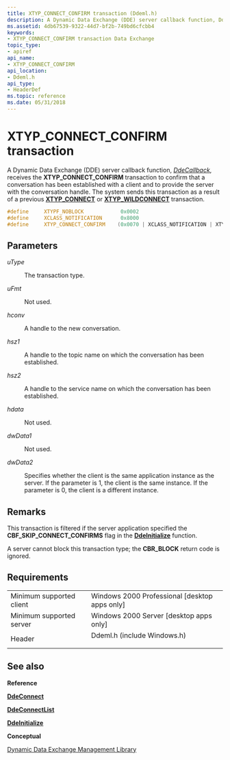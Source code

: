 ```yaml
---
title: XTYP_CONNECT_CONFIRM transaction (Ddeml.h)
description: A Dynamic Data Exchange (DDE) server callback function, DdeCallback, receives the XTYP\_CONNECT\_CONFIRM transaction to confirm that a conversation has been established with a client and to provide the server with the conversation handle.
ms.assetid: 4db67539-9322-44d7-bf2b-749bd6cfcbb4
keywords:
- XTYP_CONNECT_CONFIRM transaction Data Exchange
topic_type:
- apiref
api_name:
- XTYP_CONNECT_CONFIRM
api_location:
- Ddeml.h
api_type:
- HeaderDef
ms.topic: reference
ms.date: 05/31/2018
---
```


# XTYP\_CONNECT\_CONFIRM transaction

A Dynamic Data Exchange (DDE) server callback function, [*DdeCallback*](/windows/win32/api/ddeml/nc-ddeml-pfncallback), receives the **XTYP\_CONNECT\_CONFIRM** transaction to confirm that a conversation has been established with a client and to provide the server with the conversation handle. The system sends this transaction as a result of a previous [**XTYP\_CONNECT**](xtyp-connect.md) or [**XTYP\_WILDCONNECT**](xtyp-wildconnect.md) transaction.


```C++
#define     XTYPF_NOBLOCK            0x0002
#define     XCLASS_NOTIFICATION      0x8000
#define     XTYP_CONNECT_CONFIRM    (0x0070 | XCLASS_NOTIFICATION | XTYPF_NOBLOCK)
```



## Parameters

<dl> <dt>

*uType* 
</dt> <dd>

The transaction type.

</dd> <dt>

*uFmt* 
</dt> <dd>

Not used.

</dd> <dt>

*hconv* 
</dt> <dd>

A handle to the new conversation.

</dd> <dt>

*hsz1* 
</dt> <dd>

A handle to the topic name on which the conversation has been established.

</dd> <dt>

*hsz2* 
</dt> <dd>

A handle to the service name on which the conversation has been established.

</dd> <dt>

*hdata* 
</dt> <dd>

Not used.

</dd> <dt>

*dwData1* 
</dt> <dd>

Not used.

</dd> <dt>

*dwData2* 
</dt> <dd>

Specifies whether the client is the same application instance as the server. If the parameter is 1, the client is the same instance. If the parameter is 0, the client is a different instance.

</dd> </dl>

## Remarks

This transaction is filtered if the server application specified the **CBF\_SKIP\_CONNECT\_CONFIRMS** flag in the [**DdeInitialize**](/windows/desktop/api/Ddeml/nf-ddeml-ddeinitializea) function.

A server cannot block this transaction type; the **CBR\_BLOCK** return code is ignored.

## Requirements



|                                     |                                                                                                        |
|-------------------------------------|--------------------------------------------------------------------------------------------------------|
| Minimum supported client<br/> | Windows 2000 Professional \[desktop apps only\]<br/>                                             |
| Minimum supported server<br/> | Windows 2000 Server \[desktop apps only\]<br/>                                                   |
| Header<br/>                   | <dl> <dt>Ddeml.h (include Windows.h)</dt> </dl> |



## See also

<dl> <dt>

**Reference**
</dt> <dt>

[**DdeConnect**](/windows/desktop/api/Ddeml/nf-ddeml-ddeconnect)
</dt> <dt>

[**DdeConnectList**](/windows/desktop/api/Ddeml/nf-ddeml-ddeconnectlist)
</dt> <dt>

[**DdeInitialize**](/windows/desktop/api/Ddeml/nf-ddeml-ddeinitializea)
</dt> <dt>

**Conceptual**
</dt> <dt>

[Dynamic Data Exchange Management Library](dynamic-data-exchange-management-library.md)
</dt> </dl>

 

